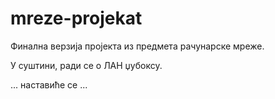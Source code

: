 # mreze-projekat
Финална верзија пројекта из предмета рачунарске мреже.

У суштини, ради се о ЛАН џубоксу. 

... наставиће се ... 
